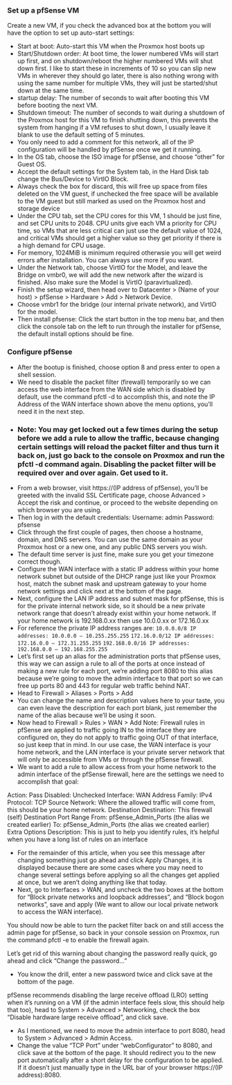 ### Set up a pfSense VM
Create a new VM, if you check the advanced box at the bottom you will have the option to set up auto-start settings:

- Start at boot: Auto-start this VM when the Proxmox host boots up
- Start/Shutdown order: At boot time, the lower numbered VMs will start up first, and on shutdown/reboot the higher numbered VMs will shut down first. I like to start these in increments of 10 so you can slip new VMs in wherever they should go later, there is also nothing wrong with using the same number for multiple VMs, they will just be started/shut down at the same time.
- startup delay: The number of seconds to wait after booting this VM before booting the next VM.
- Shutdown timeout: The number of seconds to wait during a shutdown of the Proxmox host for this VM to finish shutting down, this prevents the system from hanging if a VM refuses to shut down, I usually leave it blank to use the default setting of 5 minutes.
- You only need to add a comment for this network, all of the IP configuration will be handled by pfSense once we get it running.
- In the OS tab, choose the ISO image for pfSense, and choose “other” for Guest OS.
- Accept the default settings for the System tab, in the Hard Disk tab change the Bus/Device to VirtIO Block.
- Always check the box for discard, this will free up space from files deleted on the VM guest, if unchecked the free space will be available to the VM guest but still marked as used on the Proxmox host and storage device
- Under the CPU tab, set the CPU cores for this VM, 1 should be just fine, and set CPU units to 2048. CPU units give each VM a priority for CPU time, so VMs that are less critical can just use the default value of 1024, and critical VMs should get a higher value so they get priority if there is a high demand for CPU usage.
- For memory, 1024MiB is minimum required otherwsie you will get weird errors after installation. You can always use more if you want. 
- Under the Network tab, choose VirtIO for the Model, and leave the Bridge on vmbr0, we will add the new network after the wizard is finished. Also make sure the Model is VirtIO (paravirtualized).
- Finish the setup wizard, then head over to Datacenter > (Name of your host) > pfSense > Hardware > Add > Network Device.
- Choose vmbr1 for the bridge (our internal private network), and VirtIO for the model.
- Then install pfsense: Click the start button in the top menu bar, and then click the console tab on the left to run through the installer for pfSense, the default install options should be fine.

### Configure pfSense
- After the bootup is finished, choose option 8 and press enter to open a shell session.
- We need to disable the packet filter (firewall) temporarily so we can access the web interface from the WAN side which is disabled by default, use the command pfctl -d to accomplish this, and note the IP Address of the WAN interface shown above the menu options, you’ll need it in the next step.
- ### Note: You may get locked out a few times during the setup before we add a rule to allow the traffic, because changing certain settings will reload the packet filter and thus turn it back on, just go back to the console on Proxmox and run the pfctl -d command again. Disabling the packet filter will be required over and over again. Get used to it.
- From a web browser, visit https://(IP address of pfSense), you’ll be greeted with the invalid SSL Certificate page, choose Advanced > Accept the risk and continue, or proceed to the website depending on which browser you are using. 
- Then log in with the default credentials: Username: admin Password: pfsense
- Click through the first couple of pages, then choose a hostname, domain, and DNS servers. You can use the same domain as your Proxmox host or a new one, and any public DNS servers you wish.
- The default time server is just fine, make sure you get your timezone correct though.
- Configure the WAN interface with a static IP address within your home network subnet but outside of the DHCP range just like your Proxmox host, match the subnet mask and upstream gateway to your home network settings and click next at the bottom of the page.
- Next, configure the LAN IP address and subnet mask for pfSense, this is for the private internal network side, so it should be a new private network range that doesn’t already exist within your home network. If your home network is 192.168.0.xx then use 10.0.0.xx or 172.16.0.xx 
- For reference the private IP address ranges are: 
`10.0.0.0/8 IP addresses: 10.0.0.0 – 10.255.255.255`
`172.16.0.0/12 IP addresses: 172.16.0.0 – 172.31.255.255`
`192.168.0.0/16 IP addresses: 192.168.0.0 – 192.168.255.255`
- Let’s first set up an alias for the administration ports that pfSense uses, this way we can assign a rule to all of the ports at once instead of making a new rule for each port, we’re adding port 8080 to this alias because we’re going to move the admin interface to that port so we can free up ports 80 and 443 for regular web traffic behind NAT.
- Head to Firewall > Aliases > Ports > Add
- You can change the name and description values here to your taste, you can even leave the description for each port blank, just remember the name of the alias because we’ll be using it soon.
- Now head to Firewall > Rules > WAN > Add
Note: Firewall rules in pfSense are applied to traffic going IN to the interface they are configured on, they do not apply to traffic going OUT of that interface, so just keep that in mind. In our use case, the WAN interface is your home network, and the LAN interface is your private server network that will only be accessible from VMs or through the pfSense firewall.
- We want to add a rule to allow access from your home network to the admin interface of the pfSense firewall, here are the settings we need to accomplish that goal:

Action: Pass
Disabled: Unchecked
Interface: WAN
Address Family: IPv4
Protocol: TCP
Source
Network: Where the allowed traffic will come from, this should be your home network.
Destination
Destination: This firewall (self)
Destination Port Range
From: pfSense_Admin_Ports (the alias we created earlier)
To: pfSense_Admin_Ports (the alias we created earlier)
Extra Options
Description: This is just to help you identify rules, it’s helpful when you have a long list of rules on an interface
- For the remainder of this article, when you see this message after changing something just go ahead and click Apply Changes, it is displayed because there are some cases where you may need to change several settings before applying so all the changes get applied at once, but we aren’t doing anything like that today.
- Next, go to Interfaces > WAN, and uncheck the two boxes at the bottom for “Block private networks and loopback addresses”, and “Block bogon networks”, save and apply (We want to allow our local private network to access the WAN interface).

You should now be able to turn the packet filter back on and still access the admin page for pfSense, so back in your console session on Proxmox, run the command pfctl -e to enable the firewall again.

Let’s get rid of this warning about changing the password really quick, go ahead and click “Change the password…”
- You know the drill, enter a new password twice and click save at the bottom of the page.

pfSense recommends disabling the large receive offload (LRO) setting when it’s running on a VM (if the admin interface feels slow, this should help that too), head to System > Advanced > Networking, check the box “Disable hardware large receive offload”, and click save.
- As I mentioned, we need to move the admin interface to port 8080, head to System > Advanced > Admin Access.
- Change the value “TCP Port” under “webConfigurator” to 8080, and click save at the bottom of the page. It should redirect you to the new port automatically after a short delay for the configuration to be applied. If it doesn’t just manually type in the URL bar of your browser https://(IP address):8080.



